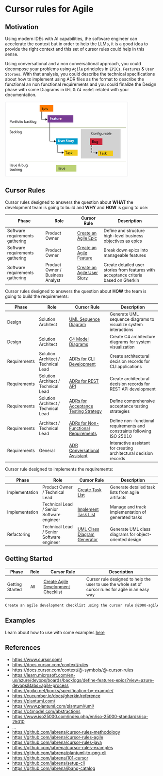 # Cursor rules for Agile

## Motivation

Using modern IDEs with AI capabilities, the software engineer can accelerate the context but in order to help the LLMs, it is a good idea to provide the right context and this set of cursor rules could help in this sense.

Using conversational and a non conversational approach, you could decompose your problems using `Agile` principles in `EPICs`, `Features` & `User Storaes`. With that analysis, you could describe the technical specifications about how to implement using ADR files as the format to describe the functional an non functional requirements and you could finalize the Design phase with some Diagrams in `UML` & `C4 model` related with your documentation. 

[![](./docs/agile-hierarchy.png)](
https://learn.microsoft.com/en-us/azure/devops/boards/backlogs/define-features-epics?view=azure-devops&tabs=agile-process)

## Cursor Rules

Cursor rules designed to answers the question about **WHAT** the development team is going to build and **WHY** and **HOW** is going to use:

| Phase | Role | Cursor Rule | Description |
|-------|------|-------------|-------------|
| Software requirements gathering | Product Owner | [Create an Agile Epic](.cursor/rules/2001-agile-create-an-epic.mdc) | Define and structure high-level business objectives as epics |
| Software requirements gathering | Product Owner | [Create an Agile Feature](.cursor/rules/2002-agile-create-features-from-epics.mdc) | Break down epics into manageable features |
| Software requirements gathering | Product Owner / Business Analyst | [Create an Agile User Story](.cursor/rules/2003-agile-create-user-story.mdc) | Create detailed user stories from features with acceptance criteria based on Gherkin |

Cursor rules designed to answers the question about **HOW** the team is going to build the requirements:

| Phase | Role | Cursor Rule | Description |
|-------|------|-------------|-------------|
| Design | Solution Architect | [UML Sequence Diagram](.cursor/rules/2004-uml-sequence-diagram-about-solution.mdc) | Generate UML sequence diagrams to visualize system interactions |
| Design | Solution Architect | [C4 Model Diagrams](.cursor/rules/2005-c4-diagrams-about-solution.mdc) | Create C4 architecture diagrams for system visualization |
| Requirements | Solution Architect / Technical Lead | [ADRs for CLI Development](.cursor/rules/2006-adr-create-functional-requirements-for-cli-development.mdc) | Create architectural decision records for CLI applications |
| Requirements | Solution Architect / Technical Lead | [ADRs for REST API](.cursor/rules/2006-adr-create-functional-requirements-for-rest-api-development.mdc) | Create architectural decision records for REST API development |
| Requirements | Solution Architect / Technical Lead | [ADRs for Acceptance Testing Strategy](.cursor/rules/2007-adr-create-acceptance-testing-strategy.mdc) | Define comprehensive acceptance testing strategies |
| Requirements | Architect / Technical Lead | [ADRs for Non-Functional Requirements](.cursor/rules/2008-adr-create-non-functional-requirements-decisions.mdc) | Define non-functional requirements and constraints following ISO 25010 |
| Requirements | General | [ADR Conversational Assistant](.cursor/rules/2300-adr-conversational-assistant.mdc) | Interactive assistant for creating architectural decision records |

Cursor rule designed to implements the requirements:

| Phase | Role | Cursor Rule | Description |
|-------|------|-------------|-------------|
| Implementation | Product Owner / Technical Lead | [Create Task List](.cursor/rules/2100-create-task-list.mdc) | Generate detailed task lists from agile artifacts |
| Implementation | Technical Lead / Senior Software engineer | [Implement Task List](.cursor/rules/2101-implement-task-list.mdc) | Manage and track implementation of generated tasks |
| Refactoring | Technical Lead / Senior Software engineer | [UML Class Diagram Generator](.cursor/rules/2200-uml-class-diagram-mdc) | Generate UML class diagrams for object-oriented design |

## Getting Started

| Phase | Role | Cursor Rule | Description |
|-------|------|-------------|-------------|
| Getting Started | All | [Create Agile Development Checklist](.cursor/rules/2000-agile-checklist.mdc) | Cursor rule designed to help the user to use the whole set of cursor rules for agile in an easy way |

```bash
Create an agile development checklist using the cursor rule @2000-agile-checklist
```

## Examples 

Learn about how to use with some examples [here](https://github.com/jabrena/cursor-rules-examples)

## References

- https://www.cursor.com/
- https://docs.cursor.com/context/rules
- https://docs.cursor.com/context/@-symbols/@-cursor-rules
- https://learn.microsoft.com/en-us/azure/devops/boards/backlogs/define-features-epics?view=azure-devops&tabs=agile-process
- https://gojko.net/books/specification-by-example/
- https://cucumber.io/docs/gherkin/reference
- https://plantuml.com/
- https://www.plantuml.com/plantuml/uml/
- https://c4model.com/abstractions
- https://www.iso25000.com/index.php/en/iso-25000-standards/iso-25010
- ...
- https://github.com/jabrena/cursor-rules-methodology
- https://github.com/jabrena/cursor-rules-agile
- https://github.com/jabrena/cursor-rules-java
- https://github.com/jabrena/cursor-rules-examples
- https://github.com/jabrena/plantuml-to-png-cli
- https://github.com/jabrena/101-cursor
- https://github.com/jabrena/setup-cli
- https://github.com/jabrena/jbang-catalog


